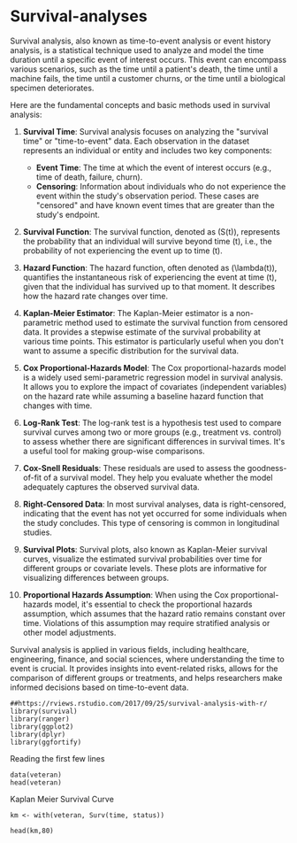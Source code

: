 # Survival-analyses

Survival analysis, also known as time-to-event analysis or event history analysis, is a statistical technique used to analyze and model the time duration until a specific event of interest occurs. This event can encompass various scenarios, such as the time until a patient's death, the time until a machine fails, the time until a customer churns, or the time until a biological specimen deteriorates.

Here are the fundamental concepts and basic methods used in survival analysis:

1. **Survival Time**: Survival analysis focuses on analyzing the "survival time" or "time-to-event" data. Each observation in the dataset represents an individual or entity and includes two key components:
   - **Event Time**: The time at which the event of interest occurs (e.g., time of death, failure, churn).
   - **Censoring**: Information about individuals who do not experience the event within the study's observation period. These cases are "censored" and have known event times that are greater than the study's endpoint.

2. **Survival Function**: The survival function, denoted as \(S(t)\), represents the probability that an individual will survive beyond time \(t\), i.e., the probability of not experiencing the event up to time \(t\).

3. **Hazard Function**: The hazard function, often denoted as \(\lambda(t)\), quantifies the instantaneous risk of experiencing the event at time \(t\), given that the individual has survived up to that moment. It describes how the hazard rate changes over time.

4. **Kaplan-Meier Estimator**: The Kaplan-Meier estimator is a non-parametric method used to estimate the survival function from censored data. It provides a stepwise estimate of the survival probability at various time points. This estimator is particularly useful when you don't want to assume a specific distribution for the survival data.

5. **Cox Proportional-Hazards Model**: The Cox proportional-hazards model is a widely used semi-parametric regression model in survival analysis. It allows you to explore the impact of covariates (independent variables) on the hazard rate while assuming a baseline hazard function that changes with time.

6. **Log-Rank Test**: The log-rank test is a hypothesis test used to compare survival curves among two or more groups (e.g., treatment vs. control) to assess whether there are significant differences in survival times. It's a useful tool for making group-wise comparisons.

7. **Cox-Snell Residuals**: These residuals are used to assess the goodness-of-fit of a survival model. They help you evaluate whether the model adequately captures the observed survival data.

8. **Right-Censored Data**: In most survival analyses, data is right-censored, indicating that the event has not yet occurred for some individuals when the study concludes. This type of censoring is common in longitudinal studies.

9. **Survival Plots**: Survival plots, also known as Kaplan-Meier survival curves, visualize the estimated survival probabilities over time for different groups or covariate levels. These plots are informative for visualizing differences between groups.

10. **Proportional Hazards Assumption**: When using the Cox proportional-hazards model, it's essential to check the proportional hazards assumption, which assumes that the hazard ratio remains constant over time. Violations of this assumption may require stratified analysis or other model adjustments.

Survival analysis is applied in various fields, including healthcare, engineering, finance, and social sciences, where understanding the time to event is crucial. It provides insights into event-related risks, allows for the comparison of different groups or treatments, and helps researchers make informed decisions based on time-to-event data.


```
##https://rviews.rstudio.com/2017/09/25/survival-analysis-with-r/
library(survival)
library(ranger)
library(ggplot2)
library(dplyr)
library(ggfortify)

```


Reading the first few lines

```
data(veteran)
head(veteran)
```

Kaplan Meier Survival Curve

```
km <- with(veteran, Surv(time, status))

head(km,80)
```
